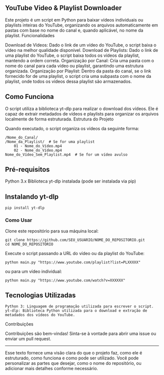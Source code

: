 <h2>YouTube Video & Playlist Downloader</h2>

Este projeto é um script em Python para baixar vídeos individuais ou playlists inteiras do YouTube, organizando os arquivos automaticamente em pastas com base no nome do canal e, quando aplicável, no nome da playlist.
Funcionalidades

  Download de Vídeos: Dado o link de um vídeo do YouTube, o script baixa o vídeo na melhor qualidade disponível.
  Download de Playlists: Dado o link de uma playlist do YouTube, o script baixa todos os vídeos da playlist, mantendo a ordem correta.
  Organização por Canal: Cria uma pasta com o nome do canal para cada vídeo ou playlist, garantindo uma estrutura organizada.
  Organização por Playlist: Dentro da pasta do canal, se o link fornecido for de uma playlist, o script cria uma subpasta com o nome da playlist, onde todos os vídeos dessa playlist são armazenados.

<h2>Como Funciona</h2>

O script utiliza a biblioteca yt-dlp para realizar o download dos vídeos. Ele é capaz de extrair metadados de vídeos e playlists para organizar os arquivos localmente de forma estruturada.
Estrutura do Projeto

Quando executado, o script organiza os vídeos da seguinte forma:



    /Nome_do_Canal/
    /Nome_da_Playlist/  # Se for uma playlist
        01 - Nome_do_Vídeo.mp4
        02 - Nome_do_Vídeo.mp4
    Nome_do_Vídeo_Sem_Playlist.mp4  # Se for um vídeo avulso

<h2>Pré-requisitos</h2>

  Python 3.x
  Biblioteca yt-dlp instalada (pode ser instalada via pip)

<h2>Instalando yt-dlp</h2>

    pip install yt-dlp

<h3>Como Usar</h3>

Clone este repositório para sua máquina local:

    git clone https://github.com/SEU_USUARIO/NOME_DO_REPOSITORIO.git
    cd NOME_DO_REPOSITORIO

Execute o script passando a URL do vídeo ou da playlist do YouTube:

    python main.py "https://www.youtube.com/playlist?list=PLXXXXX"

ou para um vídeo individual:

    python main.py "https://www.youtube.com/watch?v=XXXXXX"

<h2>Tecnologias Utilizadas</h2>

    Python 3: Linguagem de programação utilizada para escrever o script.
    yt-dlp: Biblioteca Python utilizada para o download e extração de metadados dos vídeos do YouTube.

Contribuições

Contribuições são bem-vindas! Sinta-se à vontade para abrir uma issue ou enviar um pull request.

___________________________________________________________________________________________________________________________________________________________________


Esse texto fornece uma visão clara do que o projeto faz, como ele é estruturado, como funciona e como pode ser utilizado. Você pode personalizar as partes que desejar, como o nome do repositório, ou adicionar mais detalhes conforme necessário.
